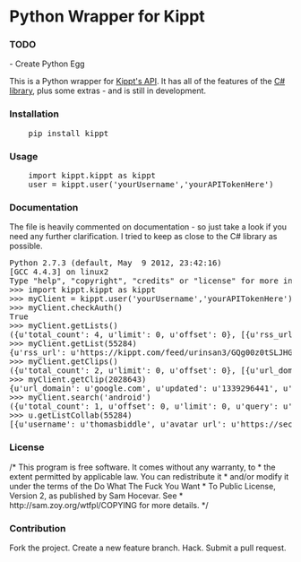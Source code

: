 <h1>Python Wrapper for Kippt</h1>

<h3>TODO</h3>
- Create Python Egg

<p>
This is a Python wrapper for <a href="https://kippt.com/developers">Kippt's API</a>. It has all of the features of the <a href="http://haythem.github.com/Kippt.NET/">C# library</a>, plus some extras - and is still in development.

<h3>Installation</h3>
<pre>
	pip install kippt
</pre>

<h3>Usage</h3>
<pre>
	import kippt.kippt as kippt
	user = kippt.user('yourUsername','yourAPITokenHere')
</pre>

<h3>Documentation</h3>
<p>
The file is heavily commented on documentation - so just take a look if you need any further clarification. I tried to keep as close to the C# library as possible.

<pre>
Python 2.7.3 (default, May  9 2012, 23:42:16)
[GCC 4.4.3] on linux2
Type "help", "copyright", "credits" or "license" for more information.
>>> import kippt.kippt as kippt
>>> myClient = kippt.user('yourUsername','yourAPITokenHere')
>>> myClient.checkAuth()
True
>>> myClient.getLists()
({u'total_count': 4, u'limit': 0, u'offset': 0}, [{u'rss_url': u'https://kippt.com/feed/urinsan3/GQg00z0tSLJHGBj8PXrKouVtuos1/my-list', u'updated': u'1339296452', u'created': u'1339284366', u'title': u'My List', u'slug': u'my-list', u'id': 55284, u'resource_uri': u'/api/lists/55284/'}, {u'rss_url': u'https://kippt.com/feed/urinsan3/GQg00z0tSLJHGBj8PXrKouVtuos1/read-later', u'updated': u'1339093234', u'created': u'1339093234', u'title': u'Read Later', u'slug': u'read-later', u'id': 54828, u'resource_uri': u'/api/lists/54828/'}, {u'rss_url': u'https://kippt.com/feed/urinsan3/GQg00z0tSLJHGBj8PXrKouVtuos1/inbox', u'updated': u'1338946730', u'created': u'1338945940', u'title': u'Inbox', u'slug': u'inbox', u'id': 54432, u'resource_uri': u'/api/lists/54432/'}, {u'rss_url': u'https://kippt.com/feed/urinsan3/GQg00z0tSLJHGBj8PXrKouVtuos1/new-list-name', u'updated': u'1339093060', u'created': u'1338945940', u'title': u'new list name', u'slug': u'new-list-name', u'id': 54433, u'resource_uri': u'/api/lists/54433/'}])
>>> myClient.getList(55284)
{u'rss_url': u'https://kippt.com/feed/urinsan3/GQg00z0tSLJHGBj8PXrKouVtuos1/my-list', u'updated': u'1339296452', u'created': u'1339284366', u'title': u'My List', u'slug': u'my-list', u'id': 55284, u'resource_uri': u'/api/lists/55284/'}
>>> myClient.getClips()
({u'total_count': 2, u'limit': 0, u'offset': 0}, [{u'url_domain': u'google.com', u'updated': u'1339296441', u'title': u'Google', u'url': u'http://www.google.com/', u'notes': u'Testing Notes!', u'created': u'1339296431', u'list': u'/api/lists/55284/', u'is_starred': False, u'id': 2028643, u'resource_uri': u'/api/clips/2028643/'}, {u'url_domain': u'android-ui-utils.googlecode.com', u'updated': u'1339284376', u'title': u'Android Asset Studio', u'url': u'http://android-ui-utils.googlecode.com/hg/asset-studio/dist/index.html', u'notes': u'', u'created': u'1339281459', u'list': u'/api/lists/55284/', u'is_starred': False, u'id': 2028518, u'resource_uri': u'/api/clips/2028518/'}])
>>> myClient.getClip(2028643)
{u'url_domain': u'google.com', u'updated': u'1339296441', u'title': u'Google', u'url': u'http://www.google.com/', u'notes': u'Testing Notes!', u'created': u'1339296431', u'list': u'/api/lists/55284/', u'is_starred': False, u'id': 2028643, u'resource_uri': u'/api/clips/2028643/'}
>>> myClient.search('android')
({u'total_count': 1, u'offset': 0, u'limit': 0, u'query': u'android'}, [{u'url_domain': u'android-ui-utils.googlecode.com', u'updated': u'1339284376', u'title': u'Android Asset Studio', u'url': u'http://android-ui-utils.googlecode.com/hg/asset-studio/dist/index.html', u'notes': u'', u'created': u'1339281459', u'list': u'/api/lists/55284/', u'is_starred': False, u'id': 2028518, u'resource_uri': u'/api/clips/2028518/'}])
>>> u.getListCollab(55284)
[{u'username': u'thomasbiddle', u'avatar_url': u'https://secure.gravatar.com/avatar/a5cb7b8b8594fa9483d89c020e79014f/?default=https%3A%2F%2Fkippt.com%2Fstatic%2Fimg%2Fdefault-avatar.jpg&amp;s=160', u'id': 16993, u'resource_uri': u'/api/users/16993/'}]
</pre> 

<h3>License</h3>
<p>
/* This program is free software. It comes without any warranty, to
 * the extent permitted by applicable law. You can redistribute it
 * and/or modify it under the terms of the Do What The Fuck You Want
 * To Public License, Version 2, as published by Sam Hocevar. See
 * http://sam.zoy.org/wtfpl/COPYING for more details. */
</p>

<h3>Contribution</h3>
<p>
	Fork the project.
	Create a new feature branch.
	Hack.
	Submit a pull request.
</p>
